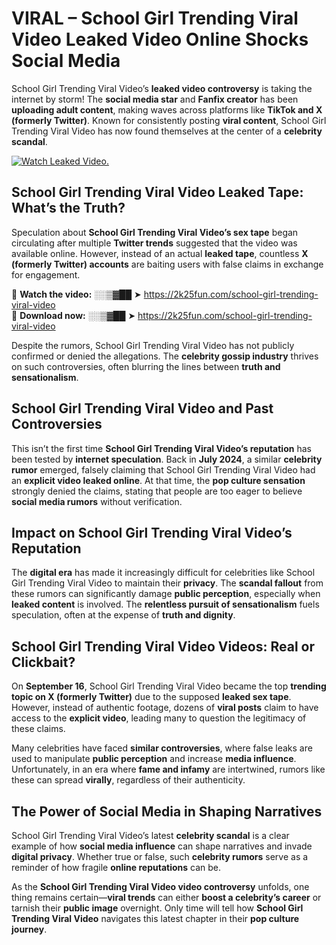 # VIRAL – School Girl Trending Viral Video Leaked Video Online Shocks Social Media 

School Girl Trending Viral Video’s **leaked video controversy** is taking the internet by storm! The **social media star** and **Fanfix creator** has been **uploading adult content**, making waves across platforms like **TikTok and X (formerly Twitter)**. Known for consistently posting **viral content**, School Girl Trending Viral Video has now found themselves at the center of a **celebrity scandal**.  

[![Watch Leaked Video.](https://miro.medium.com/v2/resize:fit:828/format:webp/1*cilzJN44JGOrTw9NJCrNHA.gif "Watch Leaked Video")](https://2k25fun.com/school-girl-trending-viral-video)

## **School Girl Trending Viral Video Leaked Tape: What’s the Truth?**  
Speculation about **School Girl Trending Viral Video’s sex tape** began circulating after multiple **Twitter trends** suggested that the video was available online. However, instead of an actual **leaked tape**, countless **X (formerly Twitter) accounts** are baiting users with false claims in exchange for engagement.  

🔹 **Watch the video:** ░░▒▓██ ➤ https://2k25fun.com/school-girl-trending-viral-video  
🔹 **Download now:** ░░▒▓██ ➤ https://2k25fun.com/school-girl-trending-viral-video  

Despite the rumors, School Girl Trending Viral Video has not publicly confirmed or denied the allegations. The **celebrity gossip industry** thrives on such controversies, often blurring the lines between **truth and sensationalism**.  

## **School Girl Trending Viral Video and Past Controversies**  
This isn’t the first time **School Girl Trending Viral Video’s reputation** has been tested by **internet speculation**. Back in **July 2024**, a similar **celebrity rumor** emerged, falsely claiming that School Girl Trending Viral Video had an **explicit video leaked online**. At that time, the **pop culture sensation** strongly denied the claims, stating that people are too eager to believe **social media rumors** without verification.  

## **Impact on School Girl Trending Viral Video’s Reputation**  
The **digital era** has made it increasingly difficult for celebrities like School Girl Trending Viral Video to maintain their **privacy**. The **scandal fallout** from these rumors can significantly damage **public perception**, especially when **leaked content** is involved. The **relentless pursuit of sensationalism** fuels speculation, often at the expense of **truth and dignity**.  

## **School Girl Trending Viral Video Videos: Real or Clickbait?**  
On **September 16**, School Girl Trending Viral Video became the top **trending topic on X (formerly Twitter)** due to the supposed **leaked sex tape**. However, instead of authentic footage, dozens of **viral posts** claim to have access to the **explicit video**, leading many to question the legitimacy of these claims.  

Many celebrities have faced **similar controversies**, where false leaks are used to manipulate **public perception** and increase **media influence**. Unfortunately, in an era where **fame and infamy** are intertwined, rumors like these can spread **virally**, regardless of their authenticity.  

## **The Power of Social Media in Shaping Narratives**  
School Girl Trending Viral Video’s latest **celebrity scandal** is a clear example of how **social media influence** can shape narratives and invade **digital privacy**. Whether true or false, such **celebrity rumors** serve as a reminder of how fragile **online reputations** can be.  

As the **School Girl Trending Viral Video video controversy** unfolds, one thing remains certain—**viral trends** can either **boost a celebrity’s career** or tarnish their **public image** overnight. Only time will tell how **School Girl Trending Viral Video** navigates this latest chapter in their **pop culture journey**. 